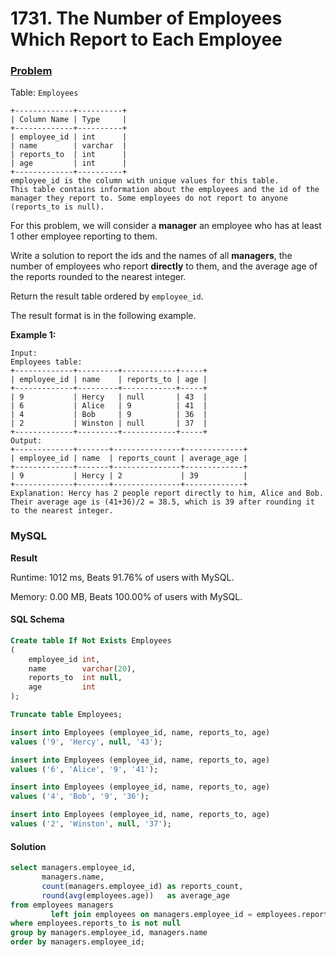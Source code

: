 # 1731. The Number of Employees Which Report to Each Employee

### [Problem](https://leetcode.com/problems/the-number-of-employees-which-report-to-each-employee/description)

Table: `Employees`

```
+-------------+----------+
| Column Name | Type     |
+-------------+----------+
| employee_id | int      |
| name        | varchar  |
| reports_to  | int      |
| age         | int      |
+-------------+----------+
employee_id is the column with unique values for this table.
This table contains information about the employees and the id of the manager they report to. Some employees do not report to anyone (reports_to is null). 
```

For this problem, we will consider a **manager** an employee who has at least 1 other employee reporting to them.

Write a solution to report the ids and the names of all **managers**, the number of employees who report **directly** to them, and the average age of the reports rounded to the nearest integer.

Return the result table ordered by `employee_id`.

The result format is in the following example.

**Example 1:**

```
Input: 
Employees table:
+-------------+---------+------------+-----+
| employee_id | name    | reports_to | age |
+-------------+---------+------------+-----+
| 9           | Hercy   | null       | 43  |
| 6           | Alice   | 9          | 41  |
| 4           | Bob     | 9          | 36  |
| 2           | Winston | null       | 37  |
+-------------+---------+------------+-----+
Output: 
+-------------+-------+---------------+-------------+
| employee_id | name  | reports_count | average_age |
+-------------+-------+---------------+-------------+
| 9           | Hercy | 2             | 39          |
+-------------+-------+---------------+-------------+
Explanation: Hercy has 2 people report directly to him, Alice and Bob. Their average age is (41+36)/2 = 38.5, which is 39 after rounding it to the nearest integer.
```

### MySQL

**Result**

Runtime: 1012 ms, Beats 91.76% of users with MySQL.

Memory: 0.00 MB, Beats 100.00% of users with MySQL.

#### SQL Schema

```sql
Create table If Not Exists Employees
(
    employee_id int,
    name        varchar(20),
    reports_to  int null,
    age         int
);

Truncate table Employees;

insert into Employees (employee_id, name, reports_to, age)
values ('9', 'Hercy', null, '43');

insert into Employees (employee_id, name, reports_to, age)
values ('6', 'Alice', '9', '41');

insert into Employees (employee_id, name, reports_to, age)
values ('4', 'Bob', '9', '36');

insert into Employees (employee_id, name, reports_to, age)
values ('2', 'Winston', null, '37');
```

#### Solution

```sql
select managers.employee_id,
       managers.name,
       count(managers.employee_id) as reports_count,
       round(avg(employees.age))   as average_age
from employees managers
         left join employees on managers.employee_id = employees.reports_to
where employees.reports_to is not null
group by managers.employee_id, managers.name
order by managers.employee_id;
```
